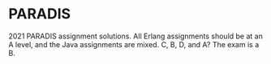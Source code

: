 # PARADIS

2021 PARADIS assignment solutions. All Erlang assignments should be at an A level, and the Java assignments are mixed. C, B, D, and A? The exam is a B.
